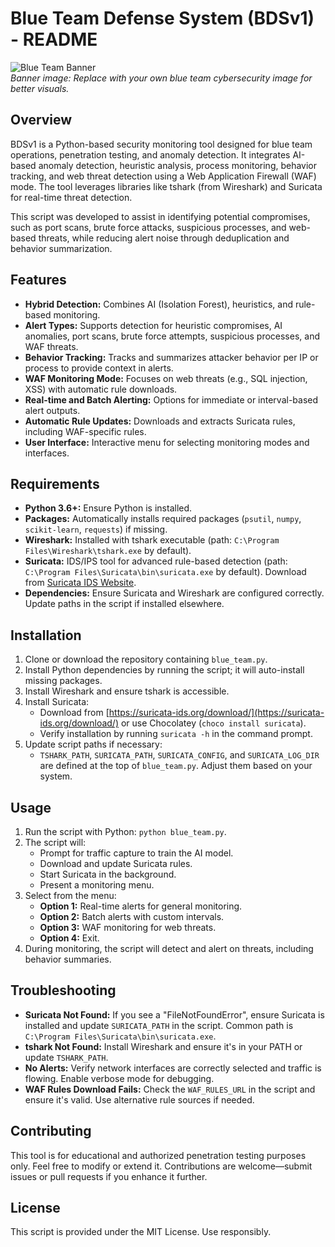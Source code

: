 # Blue Team Defense System (BDSv1) - README

![Blue Team Banner](https://via.placeholder.com/1200x400?text=Blue+Team+Defense+System)  
*Banner image: Replace with your own blue team cybersecurity image for better visuals.*

## Overview
BDSv1 is a Python-based security monitoring tool designed for blue team operations, penetration testing, and anomaly detection. It integrates AI-based anomaly detection, heuristic analysis, process monitoring, behavior tracking, and web threat detection using a Web Application Firewall (WAF) mode. The tool leverages libraries like tshark (from Wireshark) and Suricata for real-time threat detection.

This script was developed to assist in identifying potential compromises, such as port scans, brute force attacks, suspicious processes, and web-based threats, while reducing alert noise through deduplication and behavior summarization.

## Features
- **Hybrid Detection:** Combines AI (Isolation Forest), heuristics, and rule-based monitoring.
- **Alert Types:** Supports detection for heuristic compromises, AI anomalies, port scans, brute force attempts, suspicious processes, and WAF threats.
- **Behavior Tracking:** Tracks and summarizes attacker behavior per IP or process to provide context in alerts.
- **WAF Monitoring Mode:** Focuses on web threats (e.g., SQL injection, XSS) with automatic rule downloads.
- **Real-time and Batch Alerting:** Options for immediate or interval-based alert outputs.
- **Automatic Rule Updates:** Downloads and extracts Suricata rules, including WAF-specific rules.
- **User Interface:** Interactive menu for selecting monitoring modes and interfaces.

## Requirements
- **Python 3.6+:** Ensure Python is installed.
- **Packages:** Automatically installs required packages (`psutil`, `numpy`, `scikit-learn`, `requests`) if missing.
- **Wireshark:** Installed with tshark executable (path: `C:\Program Files\Wireshark\tshark.exe` by default).
- **Suricata:** IDS/IPS tool for advanced rule-based detection (path: `C:\Program Files\Suricata\bin\suricata.exe` by default). Download from [Suricata IDS Website](https://suricata-ids.org/download/).
- **Dependencies:** Ensure Suricata and Wireshark are configured correctly. Update paths in the script if installed elsewhere.

## Installation
1. Clone or download the repository containing `blue_team.py`.
2. Install Python dependencies by running the script; it will auto-install missing packages.
3. Install Wireshark and ensure tshark is accessible.
4. Install Suricata:
   - Download from [https://suricata-ids.org/download/](https://suricata-ids.org/download/) or use Chocolatey (`choco install suricata`).
   - Verify installation by running `suricata -h` in the command prompt.
5. Update script paths if necessary:
   - `TSHARK_PATH`, `SURICATA_PATH`, `SURICATA_CONFIG`, and `SURICATA_LOG_DIR` are defined at the top of `blue_team.py`. Adjust them based on your system.

## Usage
1. Run the script with Python: `python blue_team.py`.
2. The script will:
   - Prompt for traffic capture to train the AI model.
   - Download and update Suricata rules.
   - Start Suricata in the background.
   - Present a monitoring menu.
3. Select from the menu:
   - **Option 1:** Real-time alerts for general monitoring.
   - **Option 2:** Batch alerts with custom intervals.
   - **Option 3:** WAF monitoring for web threats.
   - **Option 4:** Exit.
4. During monitoring, the script will detect and alert on threats, including behavior summaries.

## Troubleshooting
- **Suricata Not Found:** If you see a "FileNotFoundError", ensure Suricata is installed and update `SURICATA_PATH` in the script. Common path is `C:\Program Files\Suricata\bin\suricata.exe`.
- **tshark Not Found:** Install Wireshark and ensure it's in your PATH or update `TSHARK_PATH`.
- **No Alerts:** Verify network interfaces are correctly selected and traffic is flowing. Enable verbose mode for debugging.
- **WAF Rules Download Fails:** Check the `WAF_RULES_URL` in the script and ensure it's valid. Use alternative rule sources if needed.

## Contributing
This tool is for educational and authorized penetration testing purposes only. Feel free to modify or extend it. Contributions are welcome—submit issues or pull requests if you enhance it further.

## License
This script is provided under the MIT License. Use responsibly.
